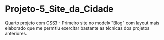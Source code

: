 # Projeto-5_Site_da_Cidade
Quarto projeto com CSS3 - Primeiro site no modelo  "Blog" com layout mais elaborado que me permitiu exercitar bastante as técnicas dos projetos anteriores.
